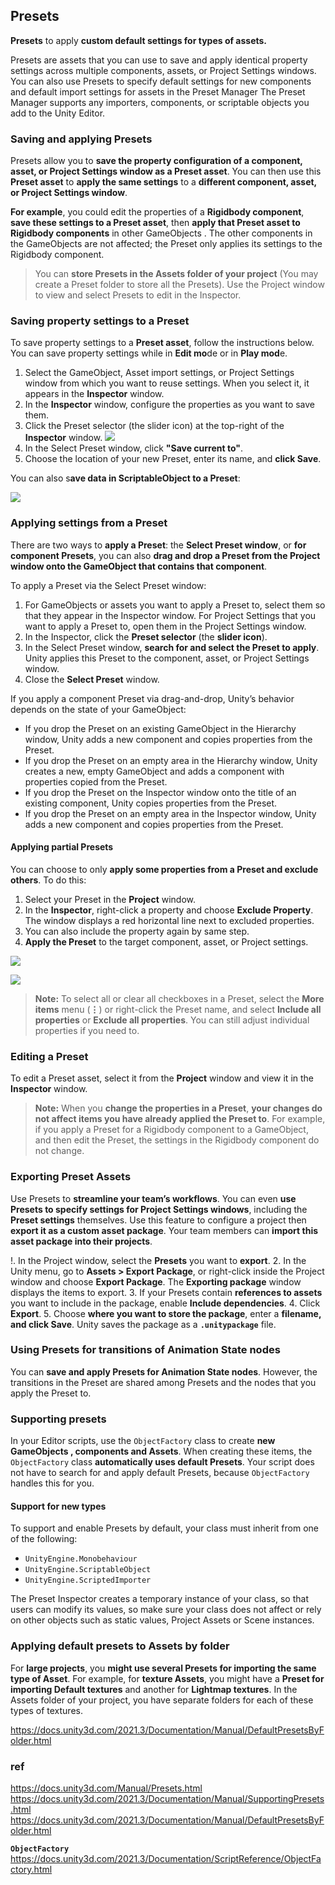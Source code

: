 ## Presets
**Presets** to apply **custom default settings for types of assets.**

Presets are assets that you can use to save and apply identical property settings across multiple components, assets, or Project Settings windows. You can also use Presets to specify default settings for new components and default import settings for assets in the Preset Manager The Preset Manager supports any importers, components, or scriptable objects you add to the Unity Editor.

### Saving and applying Presets

Presets allow you to **save the property configuration of a component, asset, or Project Settings window as a Preset asset**. You can then use this **Preset asset** to **apply the same settings** to a **different component, asset, or Project Settings window**.

**For example**, you could edit the properties of a **Rigidbody component**, **save these settings to a Preset asset**, then **apply that Preset asset to Rigidbody components** in other GameObjects
. The other components in the GameObjects are not affected; the Preset only applies its settings to the Rigidbody component.

> You can **store Presets in the Assets folder of your project** (You may create a Preset folder to store all the Presets). Use the Project window to view and select Presets to edit in the Inspector.

### Saving property settings to a Preset
To save property settings to a **Preset asset**, follow the instructions below. You can save property settings while in **Edit mo**de or in **Play mod**e.

1.  Select the GameObject, Asset import settings, or Project Settings window from which you want to reuse settings. When you select it, it appears in the **Inspector** window.
2.  In the **Inspector** window, configure the properties as you want to save them. 
3.  Click the Preset selector (the slider icon) at the top-right of the **Inspector** window.
    ![](./img/preset-icon.png) 
4. In the Select Preset window, click **"Save current to"**.
5. Choose the location of your new Preset, enter its name, and **click Save**.

You can also s**ave data in ScriptableObject to a Preset**:

![](./img/scriptableObject.png)

### Applying settings from a Preset

There are two ways to **apply a Preset**: the **Select Preset window**, or **for component Presets**, you can also **drag and drop a Preset from the Project window onto the GameObject that contains that component**.


To apply a Preset via the Select Preset window:

1. For GameObjects or assets you want to apply a Preset to, select them so that they appear in the Inspector window. For Project Settings that you want to apply a Preset to, open them in the Project Settings window.
2. In the Inspector, click the **Preset selector** (the **slider icon**).
3. In the Select Preset window, **search for and select the Preset to apply**. Unity applies this Preset to the component, asset, or Project Settings window.
4. Close the **Select Preset** window.

If you apply a component Preset via drag-and-drop, Unity’s behavior depends on the state of your GameObject:

-   If you drop the Preset on an existing GameObject in the Hierarchy window, Unity adds a new component and copies properties from the Preset.
-   If you drop the Preset on an empty area in the Hierarchy window, Unity creates a new, empty GameObject and adds a component with properties copied from the Preset.
-   If you drop the Preset on the Inspector window onto the title of an existing component, Unity copies properties from the Preset.
-   If you drop the Preset on an empty area in the Inspector window, Unity adds a new component and copies properties from the Preset.


#### Applying partial Presets

You can choose to only **apply some properties from a Preset and exclude others**. To do this:

1. Select your Preset in the **Project** window.
2. In the **Inspector**, right-click a property and choose **Exclude Property**. The window displays a red horizontal line next to excluded properties.
3. You can also include the property again by same step.
4. **Apply the Preset** to the target component, asset, or Project settings.

![](./img/exclude_property1.png)

![](./img/exclude_property2.png)

> **Note:** To select all or clear all checkboxes in a Preset, select the **More items** menu (**⋮**) or right-click the Preset name, and select **Include all properties** or **Exclude all properties**. You can still adjust individual properties if you need to.

### Editing a Preset

To edit a Preset asset, select it from the **Project** window and view it in the **Inspector** window.

> **Note:** When you **change the properties in a Preset**, **your changes do not affect items you have already applied the Preset to**. For example, if you apply a Preset for a Rigidbody component to a GameObject, and then edit the Preset, the settings in the Rigidbody component do not change.

### Exporting Preset Assets

Use Presets to **streamline your team’s workflows**. You can even **use Presets to specify settings for Project Settings windows**, including the **Preset settings** themselves. Use this feature to configure a project then **export it as a custom asset package**. Your team members can **import this asset package into their projects**.

!. In the Project window, select the **Presets** you want to **export**.
2. In the Unity menu, go to **Assets > Export Package**, or right-click inside the Project window and choose **Export Package**.  The **Exporting package** window displays the items to export.
3. If your Presets contain **references to assets** you want to include in the package, enable **Include dependencies**.
4. Click **Export**.
5. Choose **where you want to store the package**, enter a **filename, and click Save**. Unity saves the package as a **`.unitypackage`** file.


### Using Presets for transitions of Animation State nodes
You can **save and apply Presets for Animation State nodes**. However, the transitions in the Preset are shared among Presets and the nodes that you apply the Preset to. 


### Supporting presets

In your Editor scripts, use the `ObjectFactory` class to create **new GameObjects
, components and Assets**. When creating these items, the `ObjectFactory` class **automatically uses default Presets**. Your script does not have to search for and apply default Presets, because `ObjectFactory` handles this for you.

#### Support for new types
To support and enable Presets by default, your class must inherit from one of the following:

- `UnityEngine.Monobehaviour`
- `UnityEngine.ScriptableObject`
- `UnityEngine.ScriptedImporter`

The Preset Inspector creates a temporary instance of your class, so that users can modify its values, so make sure your class does not affect or rely on other objects such as static values, Project Assets or Scene instances.


### Applying default presets to Assets by folder

For **large projects**, you **might use several Presets for importing the same type of Asset**. For example, for **texture Assets**, you might have a **Preset for importing Default textures** and another for **Lightmap textures**. In the Assets folder of your project, you have separate folders for each of these types of textures.

https://docs.unity3d.com/2021.3/Documentation/Manual/DefaultPresetsByFolder.html


### ref
https://docs.unity3d.com/Manual/Presets.html \
https://docs.unity3d.com/2021.3/Documentation/Manual/SupportingPresets.html \
https://docs.unity3d.com/2021.3/Documentation/Manual/DefaultPresetsByFolder.html

**`ObjectFactory`** \
https://docs.unity3d.com/2021.3/Documentation/ScriptReference/ObjectFactory.html




